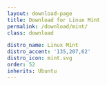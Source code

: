 ```yaml
---
layout: download-page
title: Download for Linux Mint
permalink: /download/mint/
class: download

distro_name: Linux Mint
distro_accent: '135,207,62'
distro_icon: mint.svg
order: 52
inherits: Ubuntu
---
```

